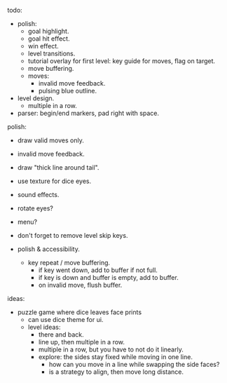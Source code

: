 todo:
- polish:
    - goal highlight.
    - goal hit effect.
    - win effect.
    - level transitions.
    - tutorial overlay for first level: key guide for moves, flag on target.
    - move buffering.
    - moves:
        - invalid move feedback.
        - pulsing blue outline.
- level design.
    - multiple in a row.
- parser: begin/end markers, pad right with space.


polish:
- draw valid moves only.
- invalid move feedback.
- draw "thick line around tail".
- use texture for dice eyes.
- sound effects.
- rotate eyes?
- menu?
- don't forget to remove level skip keys.


- polish & accessibility.
    - key repeat / move buffering.
        - if key went down, add to buffer if not full.
        - if key is down and buffer is empty, add to buffer.
        - on invalid move, flush buffer.

ideas:
- puzzle game where dice leaves face prints
    - can use dice theme for ui.
    - level ideas:
        - there and back.
        - line up, then multiple in a row.
        - multiple in a row, but you have to not do it linearly.
        - explore: the sides stay fixed while moving in one line.
            - how can you move in a line while swapping the side faces?
            - is a strategy to align, then move long distance.

